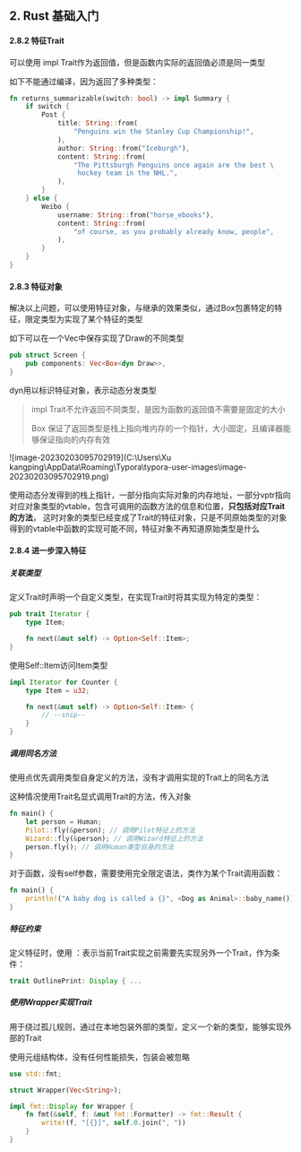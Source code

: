## 2. Rust 基础入门

#### 2.8.2 特征Trait

可以使用 impl Trait作为返回值，但是函数内实际的返回值必须是同一类型

如下不能通过编译，因为返回了多种类型：

```rust
fn returns_summarizable(switch: bool) -> impl Summary {
    if switch {
        Post {
            title: String::from(
                "Penguins win the Stanley Cup Championship!",
            ),
            author: String::from("Iceburgh"),
            content: String::from(
                "The Pittsburgh Penguins once again are the best \
                 hockey team in the NHL.",
            ),
        }
    } else {
        Weibo {
            username: String::from("horse_ebooks"),
            content: String::from(
                "of course, as you probably already know, people",
            ),
        }
    }
}
```



#### 2.8.3 特征对象

解决以上问题，可以使用特征对象，与继承的效果类似，通过Box包裹特定的特征，限定类型为实现了某个特征的类型

如下可以在一个Vec中保存实现了Draw的不同类型

```rust
pub struct Screen {
    pub components: Vec<Box<dyn Draw>>,
}
```

dyn用以标识特征对象，表示动态分发类型

> impl Trait不允许返回不同类型，是因为函数的返回值不需要是固定的大小
>
> Box<dyn Trait> 保证了返回类型是栈上指向堆内存的一个指针，大小固定，且编译器能够保证指向的内存有效

![image-20230203095702919](C:\Users\Xu kangping\AppData\Roaming\Typora\typora-user-images\image-20230203095702919.png)

使用动态分发得到的栈上指针，一部分指向实际对象的内存地址，一部分vptr指向对应对象类型的vtable，包含可调用的函数方法的信息和位置，**只包括对应Trait的方法**， 这时对象的类型已经变成了Trait的特征对象，只是不同原始类型的对象得到的vtable中函数的实现可能不同，特征对象不再知道原始类型是什么



#### 2.8.4 进一步深入特征

##### 关联类型

定义Trait时声明一个自定义类型，在实现Trait时将其实现为特定的类型：

```rust
pub trait Iterator {
    type Item;

    fn next(&mut self) -> Option<Self::Item>;
}
```

使用Self::Item访问Item类型

```rust
impl Iterator for Counter {
    type Item = u32;

    fn next(&mut self) -> Option<Self::Item> {
        // --snip--
    }
}
```



##### 调用同名方法

使用点优先调用类型自身定义的方法，没有才调用实现的Trait上的同名方法

这种情况使用Trait名显式调用Trait的方法，传入对象

```rust
fn main() {
    let person = Human;
    Pilot::fly(&person); // 调用Pilot特征上的方法
    Wizard::fly(&person); // 调用Wizard特征上的方法
    person.fly(); // 调用Human类型自身的方法
}
```

对于函数，没有self参数，需要使用完全限定语法，类作为某个Trait调用函数：

```rust
fn main() {
    println!("A baby dog is called a {}", <Dog as Animal>::baby_name());
}
```



##### 特征约束

定义特征时，使用 ：表示当前Trait实现之前需要先实现另外一个Trait，作为条件：

```rust
trait OutlinePrint: Display { ...
```



##### 使用Wrapper实现Trait

用于绕过孤儿规则，通过在本地包装外部的类型，定义一个新的类型，能够实现外部的Trait

使用元组结构体，没有任何性能损失，包装会被忽略

```rust
use std::fmt;

struct Wrapper(Vec<String>);

impl fmt::Display for Wrapper {
    fn fmt(&self, f: &mut fmt::Formatter) -> fmt::Result {
        write!(f, "[{}]", self.0.join(", "))
    }
}
```

